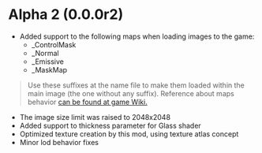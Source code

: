 # Alpha 2 (0.0.0r2)
- Added support to the following maps when loading images to the game:
  - _ControlMask
  - _Normal
  - _Emissive
  - _MaskMap

> Use these suffixes at the name file to make them loaded within the main image (the one without any suffix). Reference about maps behavior [can be found at game Wiki.](https://cs2.paradoxwikis.com/Asset_Creation_Guide#Meshes_and_Textures)

- The image size limit was raised to 2048x2048
- Added support to thickness parameter for Glass shader
- Optimized texture creation by this mod, using texture atlas concept
- Minor lod behavior fixes



